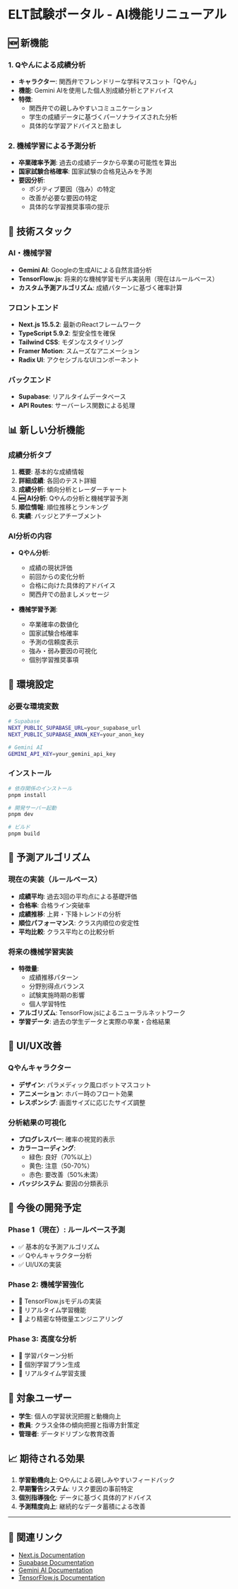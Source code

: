 # ELT試験ポータル - AI機能リニューアル

## 🆕 新機能

### 1. Qやんによる成績分析
- **キャラクター**: 関西弁でフレンドリーな学科マスコット「Qやん」
- **機能**: Gemini AIを使用した個人別成績分析とアドバイス
- **特徴**: 
  - 関西弁での親しみやすいコミュニケーション
  - 学生の成績データに基づくパーソナライズされた分析
  - 具体的な学習アドバイスと励まし

### 2. 機械学習による予測分析
- **卒業確率予測**: 過去の成績データから卒業の可能性を算出
- **国家試験合格確率**: 国家試験の合格見込みを予測
- **要因分析**: 
  - ポジティブ要因（強み）の特定
  - 改善が必要な要因の特定
  - 具体的な学習推奨事項の提示

## 🚀 技術スタック

### AI・機械学習
- **Gemini AI**: Googleの生成AIによる自然言語分析
- **TensorFlow.js**: 将来的な機械学習モデル実装用（現在はルールベース）
- **カスタム予測アルゴリズム**: 成績パターンに基づく確率計算

### フロントエンド
- **Next.js 15.5.2**: 最新のReactフレームワーク
- **TypeScript 5.9.2**: 型安全性を確保
- **Tailwind CSS**: モダンなスタイリング
- **Framer Motion**: スムーズなアニメーション
- **Radix UI**: アクセシブルなUIコンポーネント

### バックエンド
- **Supabase**: リアルタイムデータベース
- **API Routes**: サーバーレス関数による処理

## 📊 新しい分析機能

### 成績分析タブ
1. **概要**: 基本的な成績情報
2. **詳細成績**: 各回のテスト詳細
3. **成績分析**: 傾向分析とレーダーチャート
4. **🆕 AI分析**: Qやんの分析と機械学習予測
5. **順位情報**: 順位推移とランキング
6. **実績**: バッジとアチーブメント

### AI分析の内容
- **Qやん分析**: 
  - 成績の現状評価
  - 前回からの変化分析
  - 合格に向けた具体的アドバイス
  - 関西弁での励ましメッセージ

- **機械学習予測**:
  - 卒業確率の数値化
  - 国家試験合格確率
  - 予測の信頼度表示
  - 強み・弱み要因の可視化
  - 個別学習推奨事項

## 🔧 環境設定

### 必要な環境変数
```bash
# Supabase
NEXT_PUBLIC_SUPABASE_URL=your_supabase_url
NEXT_PUBLIC_SUPABASE_ANON_KEY=your_anon_key

# Gemini AI
GEMINI_API_KEY=your_gemini_api_key
```

### インストール
```bash
# 依存関係のインストール
pnpm install

# 開発サーバー起動
pnpm dev

# ビルド
pnpm build
```

## 🎯 予測アルゴリズム

### 現在の実装（ルールベース）
- **成績平均**: 過去3回の平均点による基礎評価
- **合格率**: 合格ライン突破率
- **成績推移**: 上昇・下降トレンドの分析
- **順位パフォーマンス**: クラス内順位の安定性
- **平均比較**: クラス平均との比較分析

### 将来の機械学習実装
- **特徴量**: 
  - 成績推移パターン
  - 分野別得点バランス
  - 試験実施時期の影響
  - 個人学習特性
- **アルゴリズム**: TensorFlow.jsによるニューラルネットワーク
- **学習データ**: 過去の学生データと実際の卒業・合格結果

## 📱 UI/UX改善

### Qやんキャラクター
- **デザイン**: パラメディック風ロボットマスコット
- **アニメーション**: ホバー時のフロート効果
- **レスポンシブ**: 画面サイズに応じたサイズ調整

### 分析結果の可視化
- **プログレスバー**: 確率の視覚的表示
- **カラーコーディング**: 
  - 緑色: 良好（70%以上）
  - 黄色: 注意（50-70%）
  - 赤色: 要改善（50%未満）
- **バッジシステム**: 要因の分類表示

## 🔄 今後の開発予定

### Phase 1（現在）: ルールベース予測
- ✅ 基本的な予測アルゴリズム
- ✅ Qやんキャラクター分析
- ✅ UI/UXの実装

### Phase 2: 機械学習強化
- 📅 TensorFlow.jsモデルの実装
- 📅 リアルタイム学習機能
- 📅 より精密な特徴量エンジニアリング

### Phase 3: 高度な分析
- 📅 学習パターン分析
- 📅 個別学習プラン生成
- 📅 リアルタイム学習支援

## 👥 対象ユーザー

- **学生**: 個人の学習状況把握と動機向上
- **教員**: クラス全体の傾向把握と指導方針策定
- **管理者**: データドリブンな教育改善

## 📈 期待される効果

1. **学習動機向上**: Qやんによる親しみやすいフィードバック
2. **早期警告システム**: リスク要因の事前特定
3. **個別指導強化**: データに基づく具体的アドバイス
4. **予測精度向上**: 継続的なデータ蓄積による改善

---

## 🔗 関連リンク

- [Next.js Documentation](https://nextjs.org/docs)
- [Supabase Documentation](https://supabase.com/docs)
- [Gemini AI Documentation](https://developers.generativeai.google/)
- [TensorFlow.js Documentation](https://www.tensorflow.org/js)
